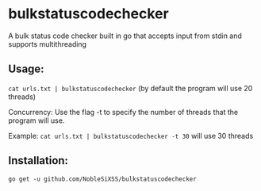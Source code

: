 # bulkstatuscodechecker
A bulk status code checker built in go that accepts input from stdin and supports multithreading

## Usage:
`cat urls.txt | bulkstatuscodechecker`
(by default the program will use 20 threads)

  Concurrency:
  Use the flag -t to specify the number of threads that the program will use.
  
  Example: `cat urls.txt | bulkstatuscodechecker -t 30` will use 30 threads

## Installation: 
`go get -u github.com/NobleSiXSS/bulkstatuscodechecker`
